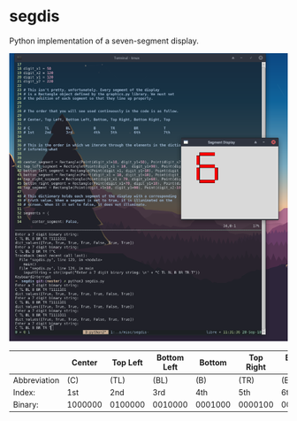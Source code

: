 # segdis
Python implementation of a seven-segment display.


![screenshot](screenshot.png)


|     | Center  | Top Left | Bottom Left | Bottom  | Top Right | Bottom Right |   Top   |
|----------------------|---------|----------|-------------|---------|-----------|--------------|---------|
| Abbreviation | (C)     | (TL)     | (BL)        | (B)     | (TR)      | (BR)         | (T)     |
| Index:       | 1st     | 2nd      | 3rd         | 4th     | 5th       | 6th          | 7th     |
| Binary:      | 1000000 | 0100000  | 0010000     | 0001000 | 0000100   | 0000010      | 0000001 |
